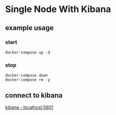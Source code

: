 # Single Node With Kibana

## example usage

### start

```script
docker-compose up -d
```

### stop

```script
docker-compose down
docker-compose rm -y
```

## connect to kibana

[kibana - localhost:5601](localhost:5601)
